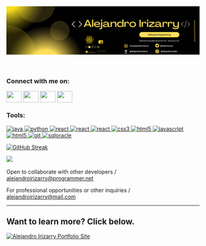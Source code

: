  <head>
    <link rel="stylesheet" href="/styles.css">
  </head>
    <body>
      <header><img src="/banner.png"></header>
      <!-- Socials -->
      <h3 align="left">Connect with me on:</h3>
      <p align="left">
      <a href="https://twitter.com/aleirizarryn" target="_blank"><img align="center" src="https://www.svgrepo.com/show/80427/twitter.svg" alt="" height="30" width="40" /></a>
      <a href="https://www.linkedin.com/in/alejandroirizarry/" target="blank"><img align="center" src="https://www.svgrepo.com/show/299484/linkedin.svg" alt="" height="30" width="40" /></a>
      <a href="https://www.instagram.com/alejandrocodes/" target="blank"><img align="center" src="https://www.svgrepo.com/show/217758/instagram.svg" alt="" height="30" width="40" /></a>
        <a href="https://alejandroirizarry.github.io" target="blank"><img align="center" src="https://www.svgrepo.com/show/294232/html-website.svg" alt="" height="30" width="40" /></a>
</p>
      <!-- Skills -->
      <h3 align="left">Tools:</h3>
<p align="left"> <a href="https://www.java.com/en/" target="_blank"> <img src="https://www.svgrepo.com/show/249774/java.svg" alt="java" width="40" height="40"/> </a> 
  <a href="https://www.python.org/" target="_blank"> <img src="https://www.svgrepo.com/show/354238/python.svg" alt="python" width="40" height="40"/> </a>
   <a href="https://nodejs.org/en" target="_blank"> <img src="https://www.svgrepo.com/show/303360/nodejs-logo.svg" alt="react" width="40" height="40"/> </a>
  <a href="https://www.postgresql.org/" target="_blank"> <img src="https://www.svgrepo.com/show/439268/postgresql.svg" alt="react" width="40" height="40"/> </a> 
   <a href="https://react.dev/" target="_blank"> <img src="https://cdn.worldvectorlogo.com/logos/react-2.svg" alt="react" width="40" height="40"/> </a> 
  <a href="https://www.w3schools.com/css/" target="_blank"> <img src="https://www.svgrepo.com/show/373535/css.svg" alt="css3" width="40" height="40"/> </a> 
  <a href="https://www.w3.org/html/" target="_blank"> <img src="https://www.svgrepo.com/show/353884/html-5.svg" alt="html5" width="40" height="40"/> </a> <a href="https://www.javascript.com/" target="_blank"> <img src="https://www.svgrepo.com/show/349419/javascript.svg" alt="javascript" width="40" height="40"/> </a> 
  <a href="https://learn.microsoft.com/en-us/dotnet/csharp/" target="_blank"> <img src="https://www.svgrepo.com/show/353622/c-sharp.svg" alt="html5" width="40" height="40"/> </a>
  <a href="https://git-scm.com/" target="_blank"> <img src="https://www.vectorlogo.zone/logos/git-scm/git-scm-icon.svg" alt="git" width="40" height="40"/> </a> 
  <a href="https://www.oracle.com/database/sqldeveloper/" target="_blank"> <img src="https://www.svgrepo.com/show/255832/sql.svg" alt="sqloracle" width="40" height="40"/> </a> 

</p>
 
 
 [![GitHub Streak](https://streak-stats.demolab.com?user=AlejandroIrizarry&theme=javascript-dark&border_radius=15&date_format=M%20j%5B%2C%20Y%5D&mode=weekly&card_width=500)](https://git.io/streak-stats)
 
 
 ![](https://komarev.com/ghpvc/?username=AlejandroIrizarry&color=grey)
  
  <p>Open to collaborate with other developers / <a href="mailto:alejandroirizarry@programmer.net">alejandroirizarry@programmer.net</a></p>
  <p>For professional opportunities or other inquiries / <a href="mailto:alejandroirizarry@mail.com">alejandroirizarry@mail.com</a></p>
  <hr>
  
  <h2>Want to learn more? Click below.</h2>
  
  [![Alejandro Irizarry Portfolio Site](https://media.licdn.com/dms/image/D4E2DAQF_WSD20PrsTw/profile-treasury-image-shrink_800_800/0/1704570273161?e=1705176000&v=beta&t=ygTlStx04q3UjG-X4N3U5QjkMMinsZeoyv2KzG6lcqE)](https://AlejandroIrizarry.github.io)
 

